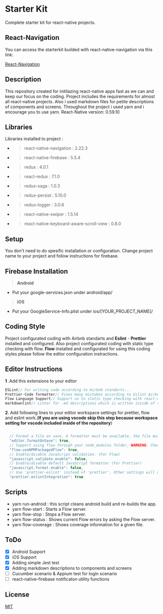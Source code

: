 # Starter Kit

Complete starter kit for react-native projects.

## React-Navigation

You can access the starterkit builded with react-native-navigation via this link:

[React-Navigation](https://github.com/IbrahimCanKALYA/reactNativeBoilerplate)

## Description

This repository created for initilazing react-native apps fast as we can and keep our focus on the coding. Project includes the requirements for almost all react-native projects. Also i used markdown files for petite descriptions of components and screens. Throughout the project i used yarn and i encourage you to use yarn. React-Native version: 0.59.10

## Libraries

Libraries installed to project :

- > react-native-navigation : 2.22.3
- > react-native-firebase : 5.5.4
- > redux : 4.0.1
- > react-redux : 7.1.0
- > redux-saga : 1.0.3
- > redux-persist : 5.10.0
- > redux-logger : 3.0.6
- > react-native-swiper : 1.5.14
- > react-native-keyboard-aware-scroll-view : 0.8.0

## Setup

You don't need to do spesific installation or configuration. Change project name to your project and follow instructions for firebase.

## Firebase Installation

>**Android**

- Put your google-services.json under android/app/

>**iOS**

- Put your GoogleService-Info.plist under ios/[YOUR_PROJECT_NAME]/

## Coding Style

Project configurated coding with Airbnb standarts and **Eslint** - **Prettier** installed and configured.
Also project configurated coding with static type checking with flow. **Flow** installed and configurated for using this coding styles please follow the editor configuration instractions.

## Editor Instructions

**1** .Add this extensions to your editor

```js
ESLint// For writing code according to Airbnb standarts...
Prettier-Code formatter// Fixes many mistakes according to Eslint Airbnb standart for our project...
Flow Language Support// Support us to static type checking with react-native...
markdownlint// Linter for .md descriptions which is written inside of the project...
```

**2**. Add following lines to your editor workspace settings for prettier, flow and eslint work.(**If you are using vscode skip this step because workspace setting for vscode included inside of the repository**)

```js

  // Format a file on save. A formatter must be available, the file must not be auto-saved, and editor must not be shutting down.
  "editor.formatOnSave": true,
  // Support using flow through your node_modules folder, WARNING: Checking this box is a security risk. When you open a project we will immediately run code contained within it.
  "flow.useNPMPackagedFlow": true,
  // Enable/disable JavaScript validation. (For Flow)
  "javascript.validate.enable": false,
  // Enable/disable default JavaScript formatter (For Prettier)
  "javascript.format.enable": false,
  // Use 'prettier-eslint' instead of 'prettier'. Other settings will only be fallbacks in case they could not be inferred from eslint rules.
  "prettier.eslintIntegration": true
```

## Scripts

- yarn run-android : this script cleans android build and re-builds the app.
- yarn flow-start : Starts a Flow server.
- yarn flow-stop : Stops a Flow server.
- yarn flow-status : Shows current Flow errors by asking the Flow server.
- yarn flow-coverage : Shows coverage information for a given file.

## ToDo

- [x] Android Support
- [x] iOS Support
- [x] Adding simple Jest test
- [x] Adding markdown descriptions to components and screens
- [ ] Cucumber scenario & Appium test for login scenario
- [ ] react-native-firebase notificaton utility functions

## License

[MIT](https://opensource.org/licenses/mit-license.html)
